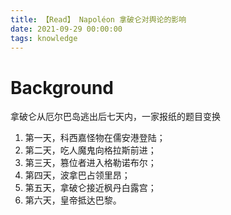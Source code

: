 ```yaml
---
title: 【Read】 Napoléon 拿破仑对舆论的影响
date: 2021-09-29 00:00:00
tags: knowledge
---
```


# Background

拿破仑从厄尔巴岛逃出后七天内，一家报纸的题目变换

1. 第一天，科西嘉怪物在儒安港登陆；
1. 第二天，吃人魔鬼向格拉斯前进；
1. 第三天，篡位者进入格勒诺布尔；
1. 第四天，波拿巴占领里昂；
1. 第五天，拿破仑接近枫丹白露宫；
1. 第六天，皇帝抵达巴黎。
